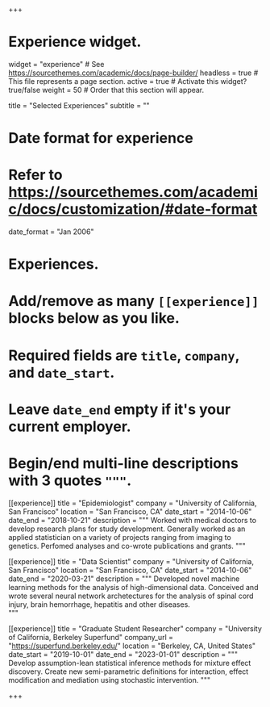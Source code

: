 +++
# Experience widget.
widget = "experience"  # See https://sourcethemes.com/academic/docs/page-builder/
headless = true  # This file represents a page section.
active = true  # Activate this widget? true/false
weight = 50  # Order that this section will appear.

title = "Selected Experiences"
subtitle = ""

# Date format for experience
#   Refer to https://sourcethemes.com/academic/docs/customization/#date-format
date_format = "Jan 2006"

# Experiences.
#   Add/remove as many `[[experience]]` blocks below as you like.
#   Required fields are `title`, `company`, and `date_start`.
#   Leave `date_end` empty if it's your current employer.
#   Begin/end multi-line descriptions with 3 quotes `"""`.

[[experience]]
  title = "Epidemiologist"
  company = "University of California, San Francisco"
  location = "San Francisco, CA"
  date_start = "2014-10-06"
  date_end = "2018-10-21"
  description = """
Worked with medical doctors to develop research plans for study development. Generally worked as an applied statistician on a variety of projects ranging from imaging to genetics. Perfomed analyses and co-wrote publications and grants.
  """
  
  [[experience]]
  title = "Data Scientist"
  company = "University of California, San Francisco"
  location = "San Francisco, CA"
  date_start = "2014-10-06"
  date_end = "2020-03-21"
  description = """
  Developed novel machine learning methods for the analysis of high-dimensional data. Conceived and wrote several neural network archetectures for the analysis of spinal cord injury, brain hemorrhage, hepatitis and other diseases.  
  """

[[experience]]
  title = "Graduate Student Researcher"
  company = "University of California, Berkeley Superfund"
  company_url = "https://superfund.berkeley.edu/"
  location = "Berkeley, CA, United States"
  date_start = "2019-10-01"
  date_end = "2023-01-01"
  description = """
  Develop assumption-lean statistical inference methods for mixture effect
  discovery. Create new semi-parametric definitions for interaction, effect modification
  and mediation using stochastic intervention. 
  """

+++
